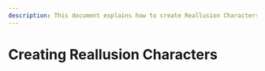 ```yaml
---
description: This document explains how to create Reallusion Characters with Convai Plugin.
---
```


# Creating Reallusion Characters

